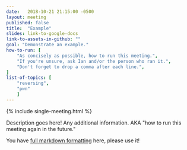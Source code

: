 ```yaml
---
date:   2018-10-21 21:15:00 -0500
layout: meeting
published: false
title:  "Example"
slides: link-to-google-docs
link-to-assets-in-github: ""
goal: "Demonstrate an example."
how-to-run: [
	"As concisely as possible, how to run this meeting.",
	"If you're unsure, ask Ian and/or the person who ran it.",
	"Don't forget to drop a comma after each line.",
]
list-of-topics: [
	"reversing",
	"pwn"
	]
---
```


{% include single-meeting.html  %}

Description goes here! Any additional information.
AKA "how to run this meeting again in the future."

You have [full markdown formatting](https://github.com/adam-p/markdown-here/wiki/Markdown-Cheatsheet) here, please use it!

